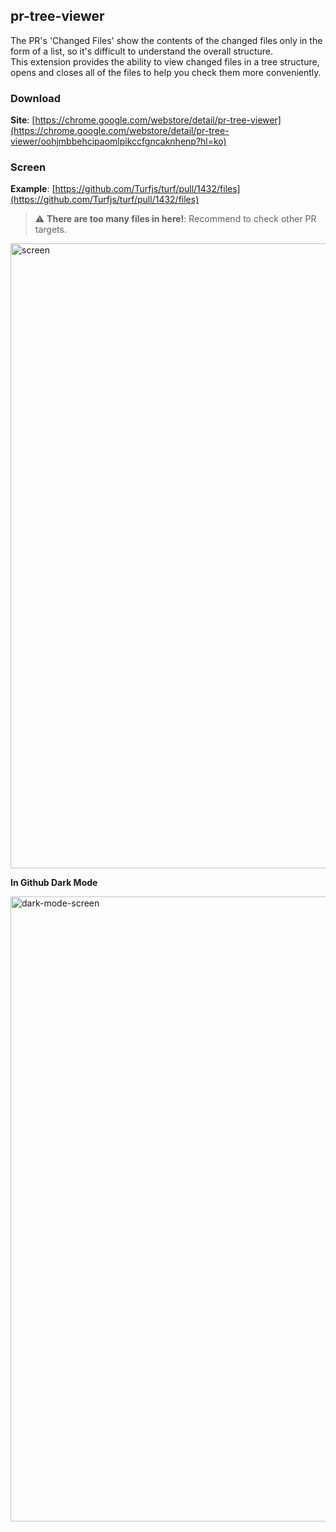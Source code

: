 ## pr-tree-viewer
The PR's 'Changed Files' show the contents of the changed files only in the form of a list, so it's difficult to understand the overall structure.<br>
This extension provides the ability to view changed files in a tree structure, opens and closes all of the files to help you check them more conveniently.

### Download
**Site**: [https://chrome.google.com/webstore/detail/pr-tree-viewer](https://chrome.google.com/webstore/detail/pr-tree-viewer/oohjmbbehcipaomlpikccfgncaknhenp?hl=ko)

### Screen
**Example**: [https://github.com/Turfjs/turf/pull/1432/files](https://github.com/Turfjs/turf/pull/1432/files)

> :warning: **There are too many files in here!**: Recommend to check other PR targets.

<img width="1000" alt="screen" src="https://user-images.githubusercontent.com/23455736/110234817-f137de80-7f6f-11eb-8c7a-dcfbf892c99a.png">

<br>

**In Github Dark Mode**

<img width="1000" alt="dark-mode-screen" src="https://user-images.githubusercontent.com/23455736/110913554-ab588d00-8358-11eb-9712-6294a406e87d.png">
